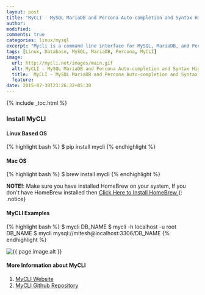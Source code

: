 ```yaml
---
layout: post
title: "MyCLI - MySQL MariaDB and Percona Auto-completion and Syntax Highlighting Tool"
author:
modified:
comments: true
categories: linux/mysql
excerpt: "Mycli is a command line interface for MySQL, MariaDB, and Percona with auto-completion and syntax highlighting."
tags: [Linux, Database, MySQL, MariaDB, Percona, MyCLI]
image:
  url: http://mycli.net/images/main.gif
  alt: MyCLI - MySQL MariaDB and Percona Auto-completion and Syntax Highlighting Tool
  title:  MyCLI - MySQL MariaDB and Percona Auto-completion and Syntax Highlighting Tool
  feature:
date: 2015-07-30T23:26:32+05:30
---
```


{% include _toc.html %}

### Install MyCLI

#### Linux Based OS
{% highlight bash %}
$ pip install mycli
{% endhighlight %}

#### Mac OS
{% highlight bash %}
$ brew install mycli
{% endhighlight %}

**NOTE!**: Make sure you have installed HomeBrew on your system,
If you don't have HomeBrew installed then <a href="/mac/things-to-do-after-installing-mac-os-x/#install-homebrew"> Click Here to Install HomeBrew </a>
{: .notice}

#### MyCLI Examples
{% highlight bash %}
$  mycli DB_NAME
$ mycli -h localhost -u root DB_NAME
$ mycli mysql://mitesh@localhost:3306/DB_NAME
{% endhighlight %}

<img src="{{ page.image.url }}" alt="{{ page.image.alt }}" title="{{ page.image.title }}">

#### More Information about MyCLI

1. <a href="http://mycli.net/"> MyCLI Website </a>
1. <a href="https://github.com/dbcli/mycli"> MyCLI Github Repository </a>

